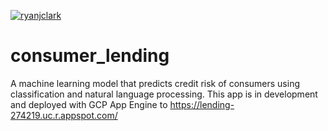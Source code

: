 [![ryanjclark](https://circleci.com/gh/ryanjclark/consumer_lending.svg?style=svg)](https://app.circleci.com/pipelines/github/ryanjclark/consumer_lending)


# consumer_lending
A machine learning model that predicts credit risk of consumers using classification and 
natural language processing. This app is in development and deployed with 
GCP App Engine to https://lending-274219.uc.r.appspot.com/
